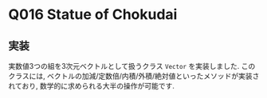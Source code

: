 # Q016 Statue of Chokudai

## 実装
実数値3つの組を3次元ベクトルとして扱うクラス `Vector` を実装しました. このクラスには, ベクトルの加減/定数倍/内積/外積/絶対値といったメソッドが実装されており, 数学的に求められる大半の操作が可能です.
